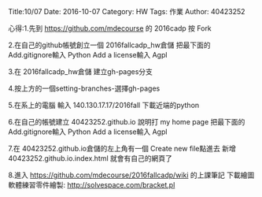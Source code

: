 Title:10/07
Date: 2016-10-07 
Category: HW
Tags: 作業
Author: 40423252



<!-- PELICAN_END_SUMMARY -->

心得:1.先到 https://github.com/mdecourse 的 2016cadp 按 Fork

2.在自己的github帳號創立一個 2016fallcadp_hw倉儲 把最下面的 Add.gitignore輸入 Python Add a license輸入 Agpl

3.在 2016fallcadp_hw倉儲 建立gh-pages分支

4.按上方的一個setting-branches-選擇gh-pages

5.在系上的電腦 輸入 140.130.17.17/2016fall 下載近端的python

6.在自己的帳號建立 40423252.github.io 說明打 my home page 把最下面的 Add.gitignore輸入 Python Add a license輸入 Agpl

7.在 40423252.github.io倉儲的左上角有一個 Create new file點進去 新增40423252.github.io.index.html 就會有自己的網頁了

8.進入 https://github.com/mdecourse/2016fallcadp/wiki 的上課筆記 
下載繪圖軟體練習零件繪製: http://solvespace.com/bracket.pl

